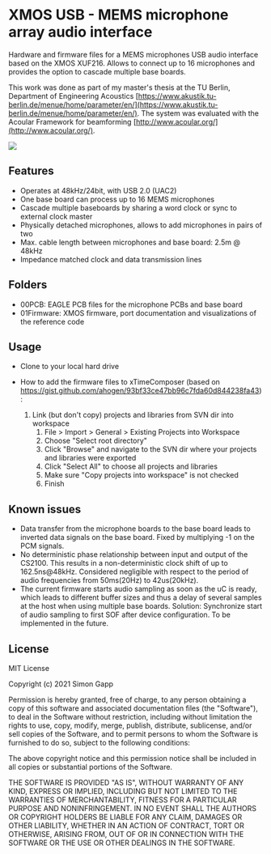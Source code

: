 # XMOS USB - MEMS microphone array audio interface
Hardware and firmware files for a MEMS microphones USB audio interface based on the XMOS XUF216. Allows to connect up to  16 microphones and provides the option to cascade multiple base boards.  

This work was done as part of my master's thesis at the TU Berlin, Department of Engineering Acoustics [https://www.akustik.tu-berlin.de/menue/home/parameter/en/](https://www.akustik.tu-berlin.de/menue/home/parameter/en/). The system was evaluated with the Acoular Framework for beamforming [http://www.acoular.org/](http://www.acoular.org/).

<img src="https://github.com/simongapp/xmos_usb_mems_interface/blob/master/images/IMG_5449.JPG">  

## Features
- Operates at 48kHz/24bit, with USB 2.0 (UAC2)
- One base board can process up to 16 MEMS microphones
- Cascade multiple baseboards by sharing a word clock or sync to external clock master
- Physically detached microphones, allows to add microphones in pairs of two
- Max. cable length between microphones and base board: 2.5m @ 48kHz
- Impedance matched clock and data transmission lines

## Folders
- 00PCB: EAGLE PCB files for the microphone PCBs and base board
- 01Firmware: XMOS firmware, port documentation and visualizations of the reference code

## Usage
- Clone to your local hard drive

- How to add the firmware files to xTimeComposer (based on https://gist.github.com/ahogen/93bf33ce47bb96c7fda60d844238fa43):  
  1. Link (but don't copy) projects and libraries from SVN dir into workspace
     1. File > Import > General > Existing Projects into Workspace
     2. Choose "Select root directory"
     3. Click "Browse" and navigate to the SVN dir where your projects and libraries were exported
     4. Click "Select All" to choose all projects and libraries
     5. Make sure "Copy projects into workspace" is not checked
     6. Finish

## Known issues
- Data transfer from the microphone boards to the base board leads to inverted data signals on the base board. Fixed by multiplying -1 on the PCM signals.
- No deterministic phase relationship between input and output of the CS2100. This results in a non-deterministic clock shift of up to 162.5ns@48kHz. Considered negligible with respect to the period of audio frequencies from 50ms(20Hz) to 42us(20kHz).
- The current firmware starts audio sampling as soon as the uC is ready, which leads to different buffer sizes and thus a delay of several samples at the host when using multiple base boards. Solution: Synchronize start of audio sampling to first SOF after device configuration. To be implemented in the future.

## License
MIT License

Copyright (c) 2021 Simon Gapp

Permission is hereby granted, free of charge, to any person obtaining a copy
of this software and associated documentation files (the "Software"), to deal
in the Software without restriction, including without limitation the rights
to use, copy, modify, merge, publish, distribute, sublicense, and/or sell
copies of the Software, and to permit persons to whom the Software is
furnished to do so, subject to the following conditions:

The above copyright notice and this permission notice shall be included in all
copies or substantial portions of the Software.

THE SOFTWARE IS PROVIDED "AS IS", WITHOUT WARRANTY OF ANY KIND, EXPRESS OR
IMPLIED, INCLUDING BUT NOT LIMITED TO THE WARRANTIES OF MERCHANTABILITY,
FITNESS FOR A PARTICULAR PURPOSE AND NONINFRINGEMENT. IN NO EVENT SHALL THE
AUTHORS OR COPYRIGHT HOLDERS BE LIABLE FOR ANY CLAIM, DAMAGES OR OTHER
LIABILITY, WHETHER IN AN ACTION OF CONTRACT, TORT OR OTHERWISE, ARISING FROM,
OUT OF OR IN CONNECTION WITH THE SOFTWARE OR THE USE OR OTHER DEALINGS IN THE
SOFTWARE.
